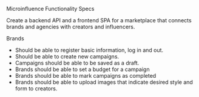 Microinfluence Functionality Specs

Create a backend API and a frontend SPA for a marketplace that connects brands and agencies
with creators and influencers.

Brands

- Should be able to register basic information, log in and out.
- Should be able to create new campaigns.
- Campaigns should be able to be saved as a draft.
- Brands should be able to set a budget for a campaign
- Brands should be able to mark campaigns as completed
- Brands should be able to upload images that indicate desired style and form to creators.
